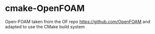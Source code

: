 # cmake-OpenFOAM

Open-FOAM taken from the OF repo https://github.com/OpenFOAM and adapted to use the CMake build system
